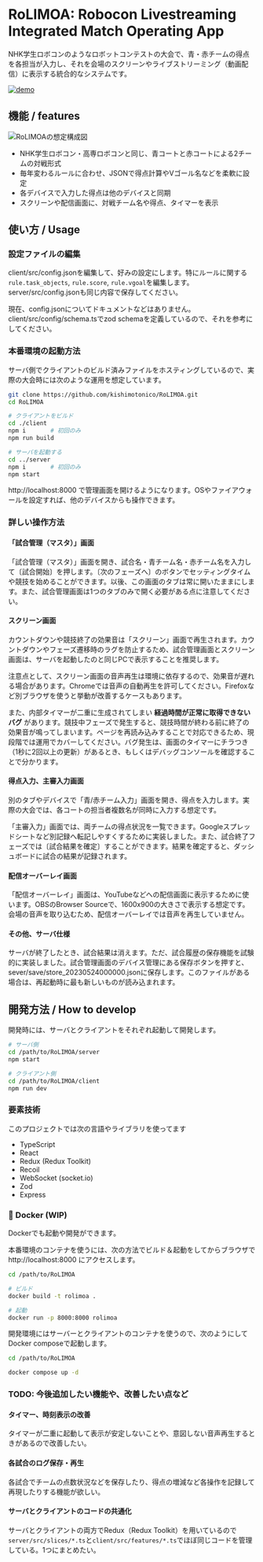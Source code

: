 # RoLIMOA: **Ro**bocon **L**ivestreaming **I**ntegrated **M**atch **O**perating **A**pp

NHK学生ロボコンのようなロボットコンテストの大会で、青・赤チームの得点を各担当が入力し、それを会場のスクリーンやライブストリーミング（動画配信）に表示する統合的なシステムです。

[![demo](./docs/demo-video.gif)](https://www.youtube.com/watch?v=NV2unpMqg-M)

## 機能 / features

![RoLIMOAの想定構成図](./docs/RoLIMOAの想定構成図.drawio.png)

- NHK学生ロボコン・高専ロボコンと同じ、青コートと赤コートによる2チームの対戦形式
- 毎年変わるルールに合わせ、JSONで得点計算やVゴール名などを柔軟に設定
- 各デバイスで入力した得点は他のデバイスと同期
- スクリーンや配信画面に、対戦チーム名や得点、タイマーを表示


## 使い方 / Usage

### 設定ファイルの編集

client/src/config.jsonを編集して、好みの設定にします。特にルールに関する`rule.task_objects`, `rule.score`, `rule.vgoal`を編集します。server/src/config.jsonも同じ内容で保存してください。

現在、config.jsonについてドキュメントなどはありません。client/src/config/schema.tsでzod schemaを定義しているので、それを参考にしてください。

### 本番環境の起動方法

サーバ側でクライアントのビルド済みファイルをホスティングしているので、実際の大会時には次のような運用を想定しています。

```bash
git clone https://github.com/kishimotonico/RoLIMOA.git
cd RoLIMOA

# クライアントをビルド
cd ./client
npm i       # 初回のみ
npm run build

# サーバを起動する
cd ../server
npm i       # 初回のみ
npm start
```

http://localhost:8000 で管理画面を開けるようになります。OSやファイアウォールを設定すれば、他のデバイスからも操作できます。

### 詳しい操作方法

#### 「試合管理（マスタ）」画面

「試合管理（マスタ）」画面を開き、試合名・青チーム名・赤チーム名を入力して〔試合開始〕を押します。〔次のフェーズへ〕のボタンでセッティングタイムや競技を始めることができます。以後、この画面のタブは常に開いたままにします。また、試合管理画面は1つのタブのみで開く必要がある点に注意してください。

#### スクリーン画面

カウントダウンや競技終了の効果音は「スクリーン」画面で再生されます。カウントダウンやフェーズ遷移時のラグを防止するため、試合管理画面とスクリーン画面は、サーバを起動したのと同じPCで表示することを推奨します。

注意点として、スクリーン画面の音声再生は環境に依存するので、効果音が遅れる場合があります。Chromeでは音声の自動再生を許可してください。Firefoxなど別ブラウザを使うと挙動が改善するケースもあります。

また、内部タイマーが二重に生成されてしまい **経過時間が正常に取得できないバグ** があります。競技中フェーズで発生すると、競技時間が終わる前に終了の効果音が鳴ってしまいます。ページを再読み込みすることで対応できるため、現段階では運用でカバーしてください。バグ発生は、画面のタイマーにチラつき（1秒に2回以上の更新）があるとき、もしくはデバッグコンソールを確認することで分かります。

#### 得点入力、主審入力画面

別のタブやデバイスで「青/赤チーム入力」画面を開き、得点を入力します。実際の大会では、各コートの担当者複数名が同時に入力する想定です。

「主審入力」画面では、両チームの得点状況を一覧できます。Googleスプレッドシートなど別記録へ転記しやすくするために実装しました。また、試合終了フェーズでは〔試合結果を確定〕することができます。結果を確定すると、ダッシュボードに試合の結果が記録されます。

#### 配信オーバーレイ画面

「配信オーバーレイ」画面は、YouTubeなどへの配信画面に表示するために使います。OBSのBrowser Sourceで、1600x900の大きさで表示する想定です。会場の音声を取り込むため、配信オーバーレイでは音声を再生していません。

#### その他、サーバ仕様

サーバが終了したとき、試合結果は消えます。ただ、試合履歴の保存機能を試験的に実装しました。試合管理画面のデバイス管理にある保存ボタンを押すと、sever/save/store_20230524000000.jsonに保存します。このファイルがある場合は、再起動時に最も新しいものが読み込まれます。


## 開発方法 / How to develop

開発時には、サーバとクライアントをそれぞれ起動して開発します。

```bash
# サーバ側
cd /path/to/RoLIMOA/server
npm start

# クライアント側
cd /path/to/RoLIMOA/client
npm run dev
```

### 要素技術

このプロジェクトでは次の言語やライブラリを使ってます

- TypeScript
- React
- Redux (Redux Toolkit)
- Recoil
- WebSocket (socket.io)
- Zod
- Express

### 🐋 Docker (WIP)

Dockerでも起動や開発ができます。

本番環境のコンテナを使うには、次の方法でビルド＆起動をしてからブラウザで http://localhost:8000 にアクセスします。

```bash
cd /path/to/RoLIMOA

# ビルド
docker build -t rolimoa .

# 起動
docker run -p 8000:8000 rolimoa
```

開発環境にはサーバーとクライアントのコンテナを使うので、次のようにしてDocker composeで起動します。

```bash
cd /path/to/RoLIMOA

docker compose up -d
```

### TODO: 今後追加したい機能や、改善したい点など

#### タイマー、時刻表示の改善

タイマーが二重に起動して表示が安定しないことや、意図しない音声再生するときがあるので改善したい。

#### 各試合のログ保存・再生

各試合でチームの点数状況などを保存したり、得点の増減など各操作を記録して再現したりする機能が欲しい。

#### サーバとクライアントのコードの共通化

サーバとクライアントの両方でRedux（Redux Toolkit）を用いているので`server/src/slices/*.ts`と`client/src/features/*.ts`でほぼ同じコードを管理している。1つにまとめたい。
